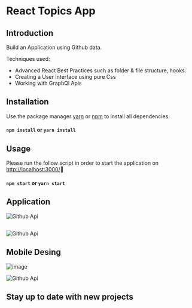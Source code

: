 # React Topics App
## Introduction
Build an Application using Github data. 

Techniques used:

- Advanced React Best Practices such as folder & file structure, hooks.
- Creating a User Interface using pure Css
- Working with GraphQl Apis

## Installation

Use the package manager [yarn](https://classic.yarnpkg.com/en/docs/install/#windows-stable) or [npm](https://docs.npmjs.com/cli/v7/commands/npm-install) to install all dependencies.

#### `npm install` or `yarn install`


## Usage
Please run the follow script in order to start the application on [http://localhost:3000/](http://localhost:3000/)🚀

#### `npm start` or `yarn start` 

## Application
![Github Api](https://i.ibb.co/rvb3k46/Screen-Shot-2021-09-23-at-1-06-33.png)
##
![Github Api](https://i.ibb.co/NW7JX6X/Screen-Shot-2021-09-23-at-1-06-39.png)

## Mobile Desing
![image](https://user-images.githubusercontent.com/6474358/134532967-4afcd274-9481-4a88-84ad-460b0dc27e5c.png)

![Github Api](https://i.ibb.co/6NXvMDy/Screen-Shot-2021-09-23-at-10-04-41.png)

## Stay up to date with new projects

